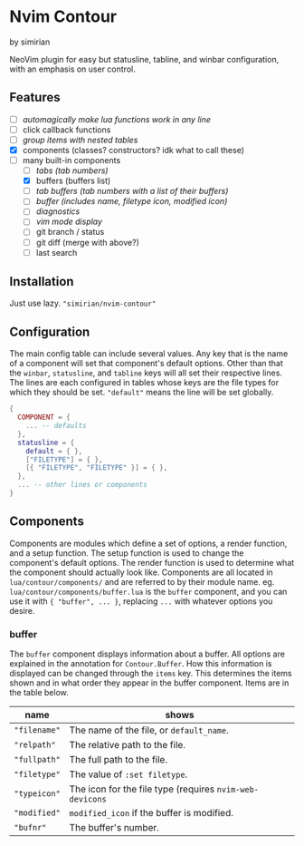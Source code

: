 # Nvim Contour

by simirian

NeoVim plugin for easy but statusline, tabline, and winbar configuration, with
an emphasis on user control.<br>

## Features

- [ ] _automagically make lua functions work in any line_
- [ ] click callback functions
- [ ] _group items with nested tables_
- [x] components (classes? constructors? idk what to call these)
- [ ] many built-in components
    - [ ] _tabs (tab numbers)_
    - [x] buffers (buffers list)
    - [ ] _tab buffers (tab numbers with a list of their buffers)_
    - [ ] _buffer (includes name, filetype icon, modified icon)_
    - [ ] _diagnostics_
    - [ ] _vim mode display_
    - [ ] git branch / status
    - [ ] git diff (merge with above?)
    - [ ] last search

## Installation

Just use lazy. `"simirian/nvim-contour"`

## Configuration

The main config table can include several values. Any key that is the name of a
component will set that component's default options. Other than that the
`winbar`, `statusline`, and `tabline` keys will all set their respective lines.
The lines are each configured in tables whose keys are the file types for which
they should be set. `"default"` means the line will be set globally.

```lua
{
  COMPONENT = {
    ... -- defaults
  },
  statusline = {
    default = { },
    ["FILETYPE"] = { },
    [{ "FILETYPE", "FILETYPE" }] = { },
  },
  ... -- other lines or components
}
```

## Components

Components are modules which define a set of options, a render function, and a
setup function. The setup function is used to change the component's default
options. The render function is used to determine what the component should
actually look like. Components are all located in `lua/contour/components/` and
are referred to by their module name. eg. `lua/contour/components/buffer.lua` is
the `buffer` component, and you can use it with `{ "buffer", ... }`, replacing
`...` with whatever options you desire.

### buffer

The `buffer` component displays information about a buffer. All options are
explained in the annotation for `Contour.Buffer`. How this information is
displayed can be changed through the `items` key. This determines the items
shown and in what order they appear in the buffer component. Items are in the
table below.

| name         | shows                                                    |
| ------------ | -------------------------------------------------------- |
| `"filename"` | The name of the file, or `default_name`.                 |
| `"relpath"`  | The relative path to the file.                           |
| `"fullpath"` | The full path to the file.                               |
| `"filetype"` | The value of `:set filetype`.                            |
| `"typeicon"` | The icon for the file type (requires `nvim-web-devicons` |
| `"modified"` | `modified_icon` if the buffer is modified.               |
| `"bufnr"`    | The buffer's number.                                     |
